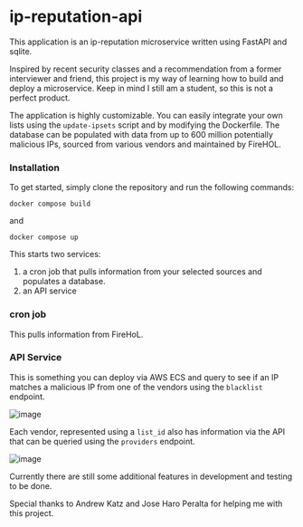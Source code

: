 # ip-reputation-api

This application is an ip-reputation microservice written using FastAPI and sqlite. 

Inspired by recent security classes and a recommendation from a former interviewer and friend, this project is my way of learning how to build and deploy a microservice. Keep in mind I still am a student, so this is not a perfect product. 

The application is highly customizable. You can easily integrate your own lists using the `update-ipsets` script and by modifying the Dockerfile. The database can be populated with data from up to 600 million potentially malicious IPs, sourced from various vendors and maintained by FireHOL.

### Installation 

To get started, simply clone the repository and run the following commands:

`docker compose build`

and

`docker compose up` 

This starts two services: 

1. a cron job that pulls information from your selected sources and populates a database.
2. an API service

### cron job 
This pulls information from FireHoL.

### API Service 
This is something you can deploy via AWS ECS and query to see if an IP matches a malicious IP from one of the vendors using the `blacklist` endpoint. 

![image](https://github.com/user-attachments/assets/e7eeb2b1-5664-466d-ae73-c94600fbe5d0)

Each vendor, represented using a `list_id` also has information via the API that can be queried using the `providers` endpoint.

![image](https://github.com/user-attachments/assets/f81ae67c-ac6f-43bf-af3b-e49e12933330)

Currently there are still some additional features in development and testing to be done. 

Special thanks to Andrew Katz and Jose Haro Peralta for helping me with this project. 



